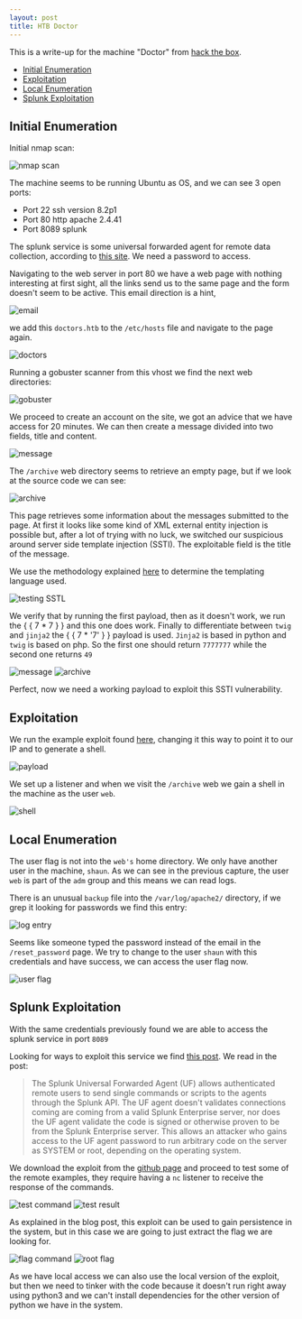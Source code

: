 ```yaml
---
layout: post
title: HTB Doctor
---
```


This is a write-up for the machine "Doctor" from [hack the box](https://www.hackthebox.eu/).

<!-- MarkdownTOC -->

- [Initial Enumeration](#initial-enumeration)
- [Exploitation](#exploitation)
- [Local Enumeration](#local-enumeration)
- [Splunk Exploitation](#splunk-exploitation)

<!-- /MarkdownTOC -->


## Initial Enumeration

Initial nmap scan:

![nmap scan](https://raw.githubusercontent.com/TTWabbit/ttwabbit.github.io/master/static/img/_posts/doctor/doc1.jpg "nmap scan")

The machine seems to be running Ubuntu as OS, and we can see 3 open ports:

- Port 22 ssh version 8.2p1
- Port 80 http apache 2.4.41
- Port 8089 splunk

The splunk service is some universal forwarded agent for remote data collection, according to [this site](https://www.splunk.com/en_us/download/universal-forwarder.html). We need a password to access.

Navigating to the web server in port 80 we have a web page with nothing interesting at first sight, all the links send us to the same page and the form doesn't seem to be active. This email direction is a hint, 

![email](https://raw.githubusercontent.com/TTWabbit/ttwabbit.github.io/master/static/img/_posts/doctor/doc2.jpg "email")

we add this `doctors.htb` to the `/etc/hosts` file and navigate to the page again.

![doctors](https://raw.githubusercontent.com/TTWabbit/ttwabbit.github.io/master/static/img/_posts/doctor/doc3.jpg "doctors login page")

Running a gobuster scanner from this vhost we find the next web directories:

![gobuster](https://raw.githubusercontent.com/TTWabbit/ttwabbit.github.io/master/static/img/_posts/doctor/doc4.jpg "gobuster results")

We proceed to create an account on the site, we got an advice that we have access for 20 minutes. We can then create a message divided into two fields, title and content.

![message](https://raw.githubusercontent.com/TTWabbit/ttwabbit.github.io/master/static/img/_posts/doctor/doc5.jpg "messaging app")

The `/archive` web directory seems to retrieve an empty page, but if we look at the source code we can see:

![archive](https://raw.githubusercontent.com/TTWabbit/ttwabbit.github.io/master/static/img/_posts/doctor/doc6.jpg "archive page")

This page retrieves some information about the messages submitted to the page. At first it looks like some kind of XML external entity injection is possible but, after a lot of trying with no luck, we switched our suspicious around server side template injection (SSTI). The exploitable field is the title of the message.

We use the methodology explained [here](https://github.com/swisskyrepo/PayloadsAllTheThings/tree/master/Server%20Side%20Template%20Injection) to determine the templating language used.

![testing SSTL](https://raw.githubusercontent.com/swisskyrepo/PayloadsAllTheThings/master/Server%20Side%20Template%20Injection/Images/serverside.png "testing SSTL")

We verify that by running the first payload, then as it doesn't work, we run the { { 7 * 7 } } and this one does work. Finally to differentiate between `twig` and `jinja2` the { { 7 * '7' } } payload is used. `Jinja2` is based in python and `twig` is based on php. So the first one should return `7777777` while the second one returns `49`

![message](https://raw.githubusercontent.com/TTWabbit/ttwabbit.github.io/master/static/img/_posts/doctor/doc7.jpg "testing message")
![archive](https://raw.githubusercontent.com/TTWabbit/ttwabbit.github.io/master/static/img/_posts/doctor/doc8.jpg "result of test")

Perfect, now we need a working payload to exploit this SSTI vulnerability.

## Exploitation

We run the example exploit found [here](https://github.com/swisskyrepo/PayloadsAllTheThings/tree/master/Server%20Side%20Template%20Injection#exploit-the-ssti-by-calling-popen-without-guessing-the-offset), changing it this way to point it to our IP and to generate a shell.

![payload](https://raw.githubusercontent.com/TTWabbit/ttwabbit.github.io/master/static/img/_posts/doctor/doc16.png "payload")

We set up a listener and when we visit the `/archive` web we gain a shell in the machine as the user `web`.

![shell](https://raw.githubusercontent.com/TTWabbit/ttwabbit.github.io/master/static/img/_posts/doctor/doc9.jpg "shell")

## Local Enumeration

The user flag is not into the `web's` home directory. We only have another user in the machine, `shaun`. As we can see in the previous capture, the user `web` is part of the `adm` group and this means we can read logs.

There is an unusual `backup` file into the `/var/log/apache2/` directory, if we grep it looking for passwords we find this entry:

![log entry](https://raw.githubusercontent.com/TTWabbit/ttwabbit.github.io/master/static/img/_posts/doctor/doc10.jpg "log entry")

Seems like someone typed the password instead of the email in the `/reset_password` page. We try to change to the user `shaun` with this credentials and have success, we can access the user flag now.

![user flag](https://raw.githubusercontent.com/TTWabbit/ttwabbit.github.io/master/static/img/_posts/doctor/doc11.jpg "user flag")

## Splunk Exploitation

With the same credentials previously found we are able to access the splunk service in port `8089`

Looking for ways to exploit this service we find [this post](https://eapolsniper.github.io/2020/08/14/Abusing-Splunk-Forwarders-For-RCE-And-Persistence/). We read in the post:

>The Splunk Universal Forwarded Agent (UF) allows authenticated remote users to send single commands or scripts to the agents through the Splunk API. The UF agent doesn't validates connections coming are coming from a valid Splunk Enterprise server, nor does the UF agent validate the code is signed or otherwise proven to be from the Splunk Enterprise server. This allows an  attacker who gains access to the UF agent password to run arbitrary code on the server as SYSTEM or root, depending on the operating system.

We download the exploit from the [github page](https://github.com/cnotin/SplunkWhisperer2/tree/master/PySplunkWhisperer2) and proceed to test some of the remote examples, they require having a `nc` listener to receive the response of the commands.

![test command](https://raw.githubusercontent.com/TTWabbit/ttwabbit.github.io/master/static/img/_posts/doctor/doc12.png "test command")
![test result](https://raw.githubusercontent.com/TTWabbit/ttwabbit.github.io/master/static/img/_posts/doctor/doc13.png "test results")

As explained in the blog post, this exploit can be used to gain persistence in the system, but in this case we are going to just extract the flag we are looking for.

![flag command](https://raw.githubusercontent.com/TTWabbit/ttwabbit.github.io/master/static/img/_posts/doctor/doc14.png "flag command")
![root flag](https://raw.githubusercontent.com/TTWabbit/ttwabbit.github.io/master/static/img/_posts/doctor/doc15.png "root flag")

As we have local access we can also use the local version of the exploit, but then we need to tinker with the code because it doesn't run right away using python3 and we can't install dependencies for the other version of python we have in the system.
